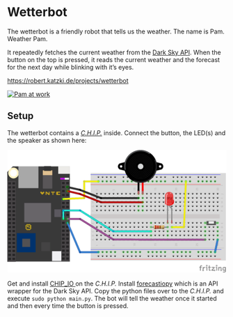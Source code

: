 # Wetterbot

The wetterbot is a friendly robot that tells us the weather. The name is Pam. Weather Pam.

It repeatedly fetches the current weather from the [Dark Sky API](https://darksky.net/dev/). When the button on the top is pressed, it reads the current weather and the forecast for the next day while blinking with it’s eyes.

https://robert.katzki.de/projects/wetterbot

[![Pam at work](media/wetterbot.gif)](https://vimeo.com/201564802)

## Setup

The wetterbot contains a *[C.H.I.P.](https://getchip.com/pages/chip)* inside. Connect the button, the LED(s) and the speaker as shown here:

![](wiring/wetterbot-wiring.png)

Get and install [CHIP_IO
](https://github.com/xtacocorex/CHIP_IO) on the *C.H.I.P.* Install [forecastiopy](https://github.com/dvdme/forecastiopy) which is an API wrapper for the Dark Sky API. Copy the python files over to the *C.H.I.P.* and execute `sudo python main.py`. The bot will tell the weather once it started and then every time the button is pressed.